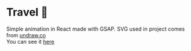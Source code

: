 # Travel 🎒
Simple animation in React made with GSAP. SVG used in project comes from [undraw.co](https://undraw.co/) <br/>
You can see it [here](https://staadam.github.io/travel-animation/)
